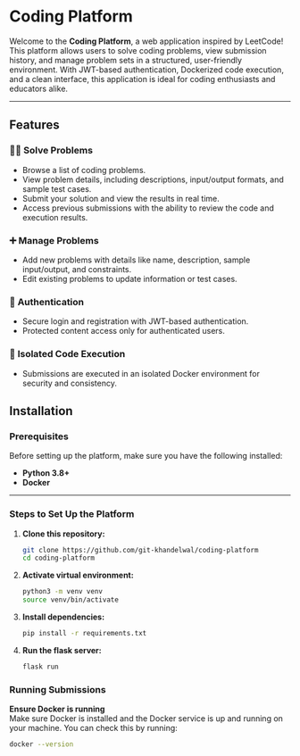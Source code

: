 # Coding Platform

Welcome to the **Coding Platform**, a web application inspired by LeetCode! This platform allows users to solve coding problems, view submission history, and manage problem sets in a structured, user-friendly environment. With JWT-based authentication, Dockerized code execution, and a clean interface, this application is ideal for coding enthusiasts and educators alike.

---

## Features

### 🧑‍💻 **Solve Problems**
- Browse a list of coding problems.
- View problem details, including descriptions, input/output formats, and sample test cases.
- Submit your solution and view the results in real time.
- Access previous submissions with the ability to review the code and execution results.

### ➕ **Manage Problems**
- Add new problems with details like name, description, sample input/output, and constraints.
- Edit existing problems to update information or test cases.

### 🔐 **Authentication**
- Secure login and registration with JWT-based authentication.
- Protected content access only for authenticated users.

### 🐳 **Isolated Code Execution**
- Submissions are executed in an isolated Docker environment for security and consistency.

## Installation

### Prerequisites
Before setting up the platform, make sure you have the following installed:
- **Python 3.8+**
- **Docker**


---

### Steps to Set Up the Platform

1. **Clone this repository:**
   ```bash
   git clone https://github.com/git-khandelwal/coding-platform
   cd coding-platform

2. **Activate virtual environment:**
   ```bash
   python3 -m venv venv
   source venv/bin/activate

3. **Install dependencies:**
   ```bash
   pip install -r requirements.txt

4. **Run the flask server:**
   ```bash
   flask run


### Running Submissions

**Ensure Docker is running**  
   Make sure Docker is installed and the Docker service is up and running on your machine. You can check this by running:
   ```bash
   docker --version
